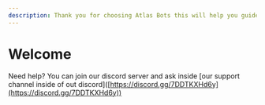 ```yaml
---
description: Thank you for choosing Atlas Bots this will help you guide through our API
---
```


# Welcome

Need help? You can join our discord server and ask inside \[our support channel inside of out discord]\([https://discord.gg/7DDTKXHd6y](https://discord.gg/7DDTKXHd6y))

